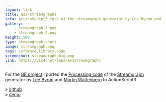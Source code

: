 ```yaml
---
layout: link
title: as3-streamgraphs
info: ActionScript3 fork of the streamgraph generator by Lee Byron and Martin Wattenberg.
gallery:
    - streamgraph-1.png
    - streamgraph-2.png
height: 500
type: streamgraph,chart
image: streamgraph.png
tags: software,library,code
screenshot: streamgraph-big.png
link: https://vis4.net/labs/as3streamgraph/
---
```


For the [GE project](/about/german-energy) I ported the [Processing code](https://github.com/leebyron/streamgraph_generator) of the [Streamgraph](https://www.leebyron.com/else/streamgraph/) generator by [Lee Byron](https://www.leebyron.com/) and [Martin Wattenberg](https://www.bewitched.com/) to ActionScript3.

» [github](https://github.com/gka/as3streamgraph)  
» [demo]()
